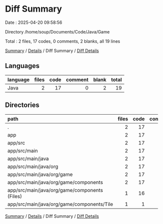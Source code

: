 # Diff Summary

Date : 2025-04-20 09:58:56

Directory /home/soup/Documents/Code/Java/Game

Total : 2 files,  17 codes, 0 comments, 2 blanks, all 19 lines

[Summary](results.md) / [Details](details.md) / Diff Summary / [Diff Details](diff-details.md)

## Languages
| language | files | code | comment | blank | total |
| :--- | ---: | ---: | ---: | ---: | ---: |
| Java | 2 | 17 | 0 | 2 | 19 |

## Directories
| path | files | code | comment | blank | total |
| :--- | ---: | ---: | ---: | ---: | ---: |
| . | 2 | 17 | 0 | 2 | 19 |
| app | 2 | 17 | 0 | 2 | 19 |
| app/src | 2 | 17 | 0 | 2 | 19 |
| app/src/main | 2 | 17 | 0 | 2 | 19 |
| app/src/main/java | 2 | 17 | 0 | 2 | 19 |
| app/src/main/java/org | 2 | 17 | 0 | 2 | 19 |
| app/src/main/java/org/game | 2 | 17 | 0 | 2 | 19 |
| app/src/main/java/org/game/components | 2 | 17 | 0 | 2 | 19 |
| app/src/main/java/org/game/components (Files) | 1 | 16 | 0 | 2 | 18 |
| app/src/main/java/org/game/components/Tile | 1 | 1 | 0 | 0 | 1 |

[Summary](results.md) / [Details](details.md) / Diff Summary / [Diff Details](diff-details.md)